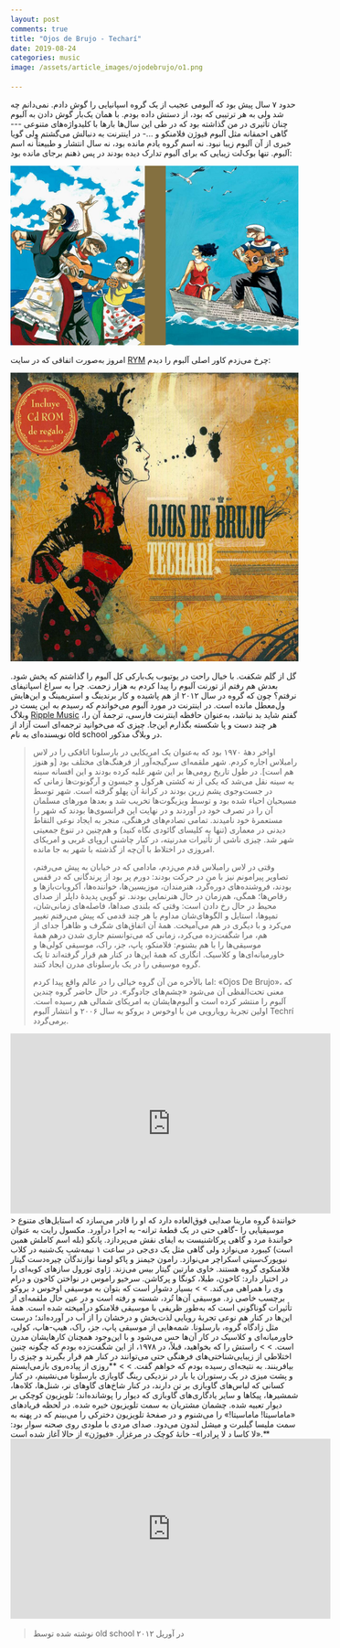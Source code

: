 ```yaml
---
layout: post
comments: true
title: "Ojos de Brujo - Techarí"
date: 2019-08-24
categories: music
image: /assets/article_images/ojodebrujo/o1.png

---
```





حدود ۷ سال پیش بود که آلبومی عجیب از یک گروه اسپانیایی را گوش دادم. نمی‌دانم چه شد ولی به هر ترتیبی که بود، از دستش داده بودم. با همان یک‌بار گوش دادن به آلبوم چنان تأثیری در من گذاشته بود که در طی این سال‌ها بارها با کلیدواژه‌های متنوعی --- گاهی احمقانه مثل آلبوم فیوژن فلامنکو و ...- در اینترنت به دنبالش می‌گشتم ولی گویا خبری از آن آلبوم زیبا نبود. نه اسم گروه یادم مانده بود، نه سال انتشار و طبیعتاً نه اسم آلبوم. تنها بوک‌لت زیبایی که برای آلبوم تدارک دیده بودند در پس ذهنم برجای مانده بود:

![یکی از تصاویر موجود در بوکلت آلبوم](/assets/article_images/ojodebrujo/o2.png)

امروز به‌صورت اتفاقی که در سایت [RYM](https://rateyourmusic.com/) چرخ می‌زدم کاور اصلی آلبوم را دیدم:


![کاور آلبوم گروه در سال ۲۰۰۶](/assets/article_images/ojodebrujo/o3.png)

گل از گلم شکفت. با خیال راحت در یوتیوب یک‌بارکی کل آلبوم را گذاشتم که پخش شود. بعدش هم رفتم از تورنت آلبوم را پیدا کردم به هزار زحمت. چرا به سراغ اسپاتیفای نرفتم؟ چون که گروه در سال ۲۰۱۲ از هم پاشیده و کار برندینگ و استریمینگ و این‌هایش ول‌معطل مانده است. در اینترنت در مورد آلبوم می‌خواندم که رسیدم به این پست در وبلاگ [Ripple Music](https://ripplemusic.blogspot.com/2012/04/ojos-de-brujo-techari.html) گفتم شاید بد نباشد، به‌عنوان حافظه اینترنت فارسی، ترجمهٔ آن را، هر چند دست و پا شکسته بگذارم این‌جا. چیزی که می‌خوانید ترجمه‌ای است آزاد از نویسنده‌ای به نام old school در وبلاگ مذکور.

> اواخر دههٔ ۱۹۷۰ بود که به‌عنوان یک امریکایی در بارسلونا اتاقکی را در لاس رامبلاس اجاره کردم. شهر ملقمه‌ای سرگیجه‌آور از فرهنگ‌های مختلف بود [و هنوز هم است]. در طول تاریخ رومی‌ها بر این شهر غلبه کرده بودند و این افسانه سینه به سینه نقل می‌شد که یکی از نه کشتی هرکول و جیسون و آرگونوت‌ها زمانی که در جست‌وجوی پشم زرین بودند در کرانه‌ٔ آن پهلو گرفته است. شهر توسط مسیحیان احیاء شده بود و توسط ویزیگوت‌ها تخریب شد و بعدها مورهای مسلمان آن را در تصرف خود در آوردند و در نهایت این فرانسوی‌ها بودند که شهر را مستعمرهٔ خود نامیدند. تمامی تصادم‌های فرهنگی، منجر به ایجاد نوعی التقاط دیدنی در معماری (تنها به کلیسای گائودی نگاه کنید) و هم‌چنین در تنوع جمعیتی شهر شد. چیزی ناشی از تأثیرات مدرنیته، در کنار چاشنی‌ اروپای غربی و امریکای امروزی در اختلاط با آن‌چه از گذشته با شهر به جا مانده.
>
> وقتی در لاس رامبلاس قدم می‌زدم، مادامی که در خیابان به پیش می‌رفتم، تصاویر پیرامونم نیز با من در حرکت بودند: دورم پر بود از پرندگانی که در قفس بودند، فروشنده‌های دوره‌گرد، هنرمندان، موزیسین‌ها، خواننده‌ها، آکروبات‌بازها و رقاص‌ها؛ همگی، هم‌زمان در حال هنرنمایی بودند. تو گویی پدیدهٔ داپلر از صدای محیط در حال رخ دادن است: وقتی که بلندی صداها، فاصله‌های زمانی‌شان، تمپوها، استایل و الگوهای‌شان مداوم با هر چند قدمی که پیش می‌رفتم تغییر می‌کرد و با دیگری در هم می‌آمیخت. همهٔ آن اتفاق‌های شگرف و ظاهراً جدای از هم، مرا شگفت‌زده می‌کرد، زمانی که می‌توانستم جاری شدن درهمِ همهٔ موسیقی‌ها را با هم بشنوم: فلامنکو، پاپ، جز، راک، موسیقی کولی‌ها و خاورمیانه‌ای‌ها و کلاسیک‌. انگاری که همهٔ این‌ها در کنار هم قرار گرفته‌اند تا یک گروه موسیقی را در یک بارسلونای مدرن ایجاد کنند.
>
> اما بالأخره من آن گروه خیالی را در عالم واقع پیدا کردم: «Ojos De Brujo»، که معنی تحت‌الفظی آن می‌شود «چشم‌های جادوگر». در حال حاضر گروه چندین آلبوم را منتشر کرده است و آلبوم‌هایشان به امریکای شمالی هم رسیده است. اولین تجربهٔ رویارویی من با اوخوس د بروکو به سال ۲۰۰۶ و انتشار آلبوم Techrí برمی‌گردد.
<iframe width="560" height="315" src="https://www.youtube-nocookie.com/embed/aEahNVY2hW8" title="YouTube video player" frameborder="0" allow="accelerometer; autoplay; clipboard-write; encrypted-media; gyroscope; picture-in-picture" allowfullscreen></iframe>
> خوانندهٔ گروه مارینا صدایی فوق‌العاده دارد که او را قادر می‌سازد که استایل‌های متنوع موسیقیایی را -گاهی حتی در یک قطعهٔ ترانه- به اجرا درآورد. مکسول رایت به عنوان خوانندهٔ مرد و گاهی پرکاشنیست به ایفای نقش می‌پردازد. پانکو (بله اسم کاملش همین است) کیبورد می‌نوازد ولی گاهی مثل یک دی‌جی در ساعت ۱ نیمه‌شبِ یک‌شنبه در کلاب نیویورک‌سیتی اسکراچر می‌نوازد. رامون جیمنز و پاکو لومنا نوازندگان چیره‌دست گیتار فلامنکوی گروه هستند. خاوی مارتین گیتار بیس می‌زند. ژاوی تورول سازهای کوبه‌ای را در اختیار دارد: کاخون، طبلا، کونگا و پرکاشن. سرخیو راموس در نواختن کاخون و درام وی را همراهی می‌کند.
>
> بسیار دشوار است که بتوان به موسیقی اوخوس د بروکو برچسب خاصی زد. موسیقی آن‌ها تُرد، شسته و رفته است و در عین حال ملقمه‌ای از تأثیرات گوناگونی است که به‌طور ظریفی با موسیقی فلامنکو درآمیخته شده است. همه‌ٔ این‌ها در کنار هم نوعی تجربهٔ رویایی لذت‌بخش و درخشان را از آب در آورده‌اند؛ درست مثل زادگاه گروه، بارسلونا. شمه‌هایی از موسیقی پاپ، جز، راک، هیپ-هاپ، کولی، خاورمیانه‌ای‌ و کلاسیک در کار آن‌ها حس می‌شود و با این‌وجود همچنان کارهایشان مدرن است.
>
> راستش را که بخواهید، قبلاً، در ۱۹۷۸، از این شگفت‌زده بودم که چگونه چنین اختلاطی از زیبایی‌شناختی‌های فرهنگی حتی می‌توانند در کنار هم قرار بگیرند و چیزی را بیافرینند. به نتیجه‌ای رسیده بودم که خواهم گفت.
>
> **روزی از پیاده‌روی بازمی‌ایستم و پشت میزی در یک رستوران یا بار در نزدیکی رینگ گاوبازی بارسلونا می‌نشینم، در کنار کسانی که لباس‌های گاوبازی بر تن دارند، در کنار شاخ‌های گاوهای نر، شنل‌ها، کلاه‌ها، شمشیرها، پیکاها و سایر یادگاری‌های گاوبازی که دیوار را پوشانده‌اند؛ تلویزیون کوچکی بر دیوار تعبیه شده. چشمان مشتریان به سمت تلویزیون خیره شده. در لحظه فریادهای «ماماسیتا! ماماسیتا!» را می‌شنوم و در صفحهٔ تلویزیون دخترکی را می‌بینم که در پهنه به سمت ملیسا گیلبرت و میشل لندون می‌دود. صدای مردی با ملودی روی صحنه سوار بود: «لا کاسا د لا پرادرا»- خانهٔ کوچک در مرغزار. «فیوژن» از حالا آغاز شده است.**
<iframe width="560" height="315" src="https://www.youtube-nocookie.com/embed/l2pqHZ0s4VU" title="YouTube video player" frameborder="0" allow="accelerometer; autoplay; clipboard-write; encrypted-media; gyroscope; picture-in-picture" allowfullscreen></iframe>

> نوشته شده توسط old school در آوریل ۲۰۱۲
